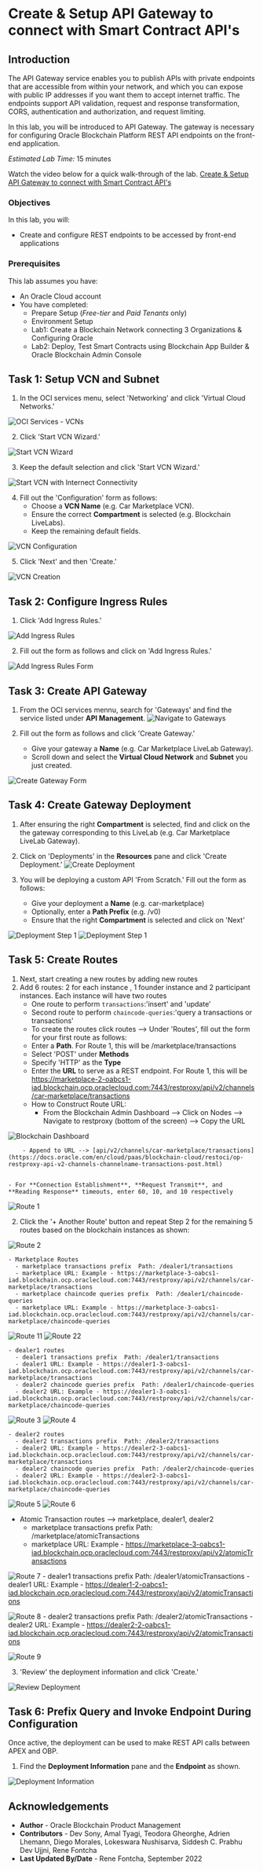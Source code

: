 # Create & Setup API Gateway to connect with Smart Contract API's

## Introduction

The API Gateway service enables you to publish APIs with private endpoints that are accessible from within your network, and which you can expose with public IP addresses if you want them to accept internet traffic. The endpoints support API validation, request and response transformation, CORS, authentication and authorization, and request limiting.

In this lab, you will be introduced to API Gateway. The gateway is necessary for configuring Oracle Blockchain Platform REST API endpoints on the front-end application.

*Estimated Lab Time:* 15 minutes

Watch the video below for a quick walk-through of the lab.
[Create & Setup API Gateway to connect with Smart Contract API's](videohub:1_w01l6lxc)

### Objectives

In this lab, you will:
* Create and configure REST endpoints to be accessed by front-end applications

### Prerequisites
This lab assumes you have:
- An Oracle Cloud account
- You have completed:
    - Prepare Setup (*Free-tier* and *Paid Tenants* only)
    - Environment Setup
    - Lab1: Create a Blockchain Network connecting 3 Organizations & Configuring Oracle
    - Lab2: Deploy, Test Smart Contracts using Blockchain App Builder & Oracle Blockchain Admin Console


## Task 1: Setup VCN and Subnet

1. In the OCI services menu, select 'Networking' and click 'Virtual Cloud Networks.'

  ![OCI Services - VCNs](images/3-gateway-1-0.png)

2. Click 'Start VCN Wizard.'

  ![Start VCN Wizard](images/3-gateway-1-1.png)

3. Keep the default selection and click 'Start VCN Wizard.'

  ![Start VCN with Internect Connectivity](images/3-gateway-1-2.png)

4. Fill out the 'Configuration' form as follows:
    - Choose a **VCN Name** (e.g. Car Marketplace VCN).
    - Ensure the correct **Compartment** is selected (e.g. Blockchain LiveLabs).
    - Keep the remaining default fields.

  ![VCN Configuration](images/3-gateway-1-3.png)

5. Click 'Next' and then 'Create.'

  ![VCN Creation](images/3-gateway-1-4.png)

 ## Task 2: Configure Ingress Rules


1. Click 'Add Ingress Rules.'

  ![Add Ingress Rules](images/3-gateway-2-6.png)

2. Fill out the form as follows and click on 'Add Ingress Rules.'

  ![Add Ingress Rules Form](images/3-gateway-2-7.png)


## Task 3: Create API Gateway

1. From the OCI services mennu, search for 'Gateways' and find the service listed under **API Management**.
  ![Navigate to Gateways](images/3-gateway-3-1.png)

2. Fill out the form as follows and click 'Create Gateway.'
    - Give your gateway a **Name** (e.g. Car Marketplace LiveLab Gateway).
    - Scroll down and select the **Virtual Cloud Network** and **Subnet** you just created.

  ![Create Gateway Form](images/3-gateway-3-3.png)


## Task 4: Create Gateway Deployment

1. After ensuring the right **Compartment** is selected, find and click on the the gateway corresponding to this LiveLab (e.g. Car Marketplace LiveLab Gateway).

2. Click on 'Deployments' in the **Resources** pane and click 'Create Deployment.'
  ![Create Deployment](images/3-gateway-4-3.png)

3. You will be deploying a custom API 'From Scratch.' Fill out the form as follows:
    - Give your deployment a **Name** (e.g. car-marketplace)
    - Optionally, enter a **Path Prefix** (e.g. /v0)
    - Ensure that the right **Compartment** is selected and click on 'Next'

  ![Deployment Step 1](images/3-gateway-4-4.png)
  ![Deployment Step 1](images/3-gateway-4-4.1.png)

## Task 5: Create Routes

1. Next, start creating a new routes by adding new routes
2. Add 6 routes: 2 for each instance , 1 founder instance and 2 participant instances. Each instance will have two routes
    - One route to perform `transactions`:'insert' and 'update'
    - Second route to perform `chaincode-queries`:'query a transactions or transactions'
    - To create the routes click routes --> Under 'Routes', fill out the form for your first route as follows:
    - Enter a **Path**. For Route 1, this will be /marketplace/transactions
    - Select 'POST' under **Methods**
    - Specify 'HTTP' as the **Type**
    - Enter the **URL** to serve as a REST endpoint. For Route 1, this will be https://marketplace-2-oabcs1-iad.blockchain.ocp.oraclecloud.com:7443/restproxy/api/v2/channels/car-marketplace/transactions
    - How to Construct Route URL:
        - From the Blockchain Admin Dashboard --> Click on Nodes --> Navigate to restproxy (bottom of the screen) --> Copy the URL

  ![Blockchain Dashboard](images/3-gateway-4.bc.1.png)

        - Append to URL --> [api/v2/channels/car-marketplace/transactions](https://docs.oracle.com/en/cloud/paas/blockchain-cloud/restoci/op-restproxy-api-v2-channels-channelname-transactions-post.html)


    - For **Connection Establishment**, **Request Transmit**, and **Reading Response** timeouts, enter 60, 10, and 10 respectively

  ![Route 1](images/3-gateway-4-5.1.png)


2. Click the '+ Another Route' button and repeat Step 2 for the remaining 5 routes based on the blockchain instances as shown:

  ![Route 2](images/3-gateway-4-4.1.png)

    - Marketplace Routes
      - marketplace transactions prefix  Path: /dealer1/transactions
      - marketplace URL: Example - https://marketplace-3-oabcs1-iad.blockchain.ocp.oraclecloud.com:7443/restproxy/api/v2/channels/car-marketplace/transactions
      - marketplace chaincode queries prefix  Path: /dealer1/chaincode-queries
      - marketplace URL: Example - https://marketplace-3-oabcs1-iad.blockchain.ocp.oraclecloud.com:7443/restproxy/api/v2/channels/car-marketplace/chaincode-queries

  ![Route 11](images/3-gateway-4-5.1.png)
  ![Route 22](images/3-gateway-4-5.2.png)

    - dealer1 routes
      - dealer1 transactions prefix  Path: /dealer1/transactions
      - dealer1 URL: Example - https://dealer1-3-oabcs1-iad.blockchain.ocp.oraclecloud.com:7443/restproxy/api/v2/channels/car-marketplace/transactions
      - dealer2 chaincode queries prefix  Path: /dealer1/chaincode-queries
      - dealer2 URL: Example - https://dealer1-3-oabcs1-iad.blockchain.ocp.oraclecloud.com:7443/restproxy/api/v2/channels/car-marketplace/chaincode-queries

  ![Route 3](images/3-gateway-4-6.1.png)
  ![Route 4](images/3-gateway-4-6.2.png)

    - dealer2 routes
      - dealer2 transactions prefix  Path: /dealer2/transactions
      - dealer2 URL: Example - https://dealer2-3-oabcs1-iad.blockchain.ocp.oraclecloud.com:7443/restproxy/api/v2/channels/car-marketplace/transactions
      - dealer2 chaincode queries prefix  Path: /dealer2/chaincode-queries
      - dealer2 URL: Example - https://dealer2-3-oabcs1-iad.blockchain.ocp.oraclecloud.com:7443/restproxy/api/v2/channels/car-marketplace/chaincode-queries

  ![Route 5](images/3-gateway-4-7.1.png)
  ![Route 6](images/3-gateway-4-7.2.png)

  - Atomic Transaction routes --> marketplace, dealer1, dealer2
      - marketplace transactions prefix  Path: /marketplace/atomicTransactions
      - marketplace URL: Example - https://marketplace-3-oabcs1-iad.blockchain.ocp.oraclecloud.com:7443/restproxy/api/v2/atomicTransactions

  ![Route 7](images/3-gateway-4-8.1.png)
      - dealer1 transactions prefix  Path: /dealer1/atomicTransactions
      - dealer1 URL: Example - https://dealer1-2-oabcs1-iad.blockchain.ocp.oraclecloud.com:7443/restproxy/api/v2/atomicTransactions

  ![Route 8](images/3-gateway-4-8.2.png)
      - dealer2 transactions prefix  Path: /dealer2/atomicTransactions
      - dealer2 URL: Example - https://dealer2-2-oabcs1-iad.blockchain.ocp.oraclecloud.com:7443/restproxy/api/v2/atomicTransactions

  ![Route 9](images/3-gateway-4-8.3.png)


3. 'Review' the deployment information and click 'Create.'

  ![Review Deployment](images/3-gateway-4-9.png)

## Task 6: Prefix Query and Invoke Endpoint During Configuration

Once active, the deployment can be used to make REST API calls between APEX and OBP.

1. Find the **Deployment Information** pane and the **Endpoint** as shown.

  ![Deployment Information](images/3-gateway-5-1.png)


## Acknowledgements
* **Author** - Oracle Blockchain Product Management
* **Contributors** -  Dev Sony, Amal Tyagi, Teodora Gheorghe, Adrien Lhemann, Diego Morales, Lokeswara Nushisarva, Siddesh C. Prabhu Dev Ujjni, Rene Fontcha
* **Last Updated By/Date** - Rene Fontcha, September 2022
